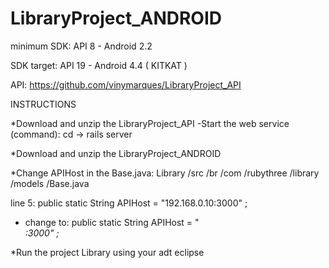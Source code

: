 LibraryProject_ANDROID
======================

minimum SDK: API 8 - Android 2.2

SDK target: API 19 - Android 4.4 ( KITKAT )

API: https://github.com/vinymarques/LibraryProject_API


INSTRUCTIONS

*Download and unzip the LibraryProject_API
-Start the web service (command): cd <directory API>  ->  rails server

*Download and unzip the LibraryProject_ANDROID

*Change APIHost in the Base.java:  Library /src /br /com /rubythree /library /models /Base.java

 line 5:  public static String APIHost  = "192.168.0.10:3000" ;
 - change to: public static String APIHost  = "<address IP>:3000" ;
 
*Run the project Library using your adt eclipse
